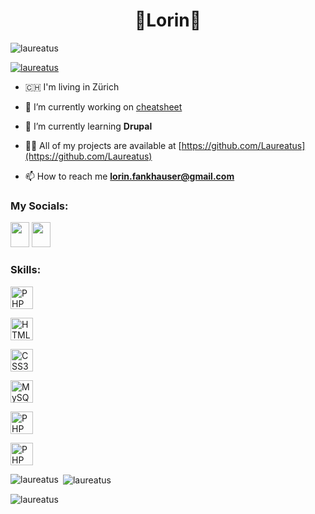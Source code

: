 <h1 align="center">🚀Lorin🚀</h1>

<p align="left"> <img src="https://komarev.com/ghpvc/?username=laureatus&label=Profile%20views&color=0e75b6&style=flat" alt="laureatus" /> </p>


<p align="left"> <a href="https://github.com/ryo-ma/github-profile-trophy"><img src="https://github-profile-trophy.vercel.app/?username=laureatus" alt="laureatus" /></a> </p>

- 🇨🇭 I'm living in Zürich 

- 🔭 I’m currently working on [cheatsheet](https://github.com/Laureatus/Cheatsheet)


- 🌱 I’m currently learning **Drupal**


- 👨‍💻 All of my projects are available at [https://github.com/Laureatus](https://github.com/Laureatus)


- 📫 How to reach me **lorin.fankhauser@gmail.com**


<h3 align="left">My Socials:</h3>

<a href="https://stackoverflow.com/users/14453658" target="_blank" rel="noreferrer"><img src="https://raw.githubusercontent.com/rahuldkjain/github-profile-readme-generator/master/src/images/icons/Social/stack-overflow.svg" width="30" height="40" /></a>
<a href="https://www.drupal.org/u/laureatus" target="_blank" rel="noreferrer"><img src="https://www.drupal.org/sites/all/themes/bluecheese/images/icon-w-drupal.svg" width="30" height="40" /></a>





<h3 align="left">Skills:</h3>
<p align="left">
<a href="https://www.php.net/" target="_blank" rel="noreferrer"><img src="https://raw.githubusercontent.com/danielcranney/readme-generator/main/public/icons/skills/php-colored.svg" width="36" height="36" alt="PHP" /></a>

<a href="https://developer.mozilla.org/en-US/docs/Glossary/HTML5" target="_blank" rel="noreferrer"><img src="https://raw.githubusercontent.com/danielcranney/readme-generator/main/public/icons/skills/html5-colored.svg" width="36" height="36" alt="HTML5" /></a>

<a href="https://www.w3.org/TR/CSS/#css" target="_blank" rel="noreferrer"><img src="https://raw.githubusercontent.com/danielcranney/readme-generator/main/public/icons/skills/css3-colored.svg" width="36" height="36" alt="CSS3" /></a>

<a href="https://www.mysql.com/" target="_blank" rel="noreferrer"><img src="https://raw.githubusercontent.com/danielcranney/readme-generator/main/public/icons/skills/mysql-colored.svg" width="36" height="36" alt="MySQL" /></a>

<a href="https://www.drupal.org/" target="_blank" rel="noreferrer"><img src="https://www.drupal.org/sites/all/themes/bluecheese/images/icon-w-drupal.svg" width="36" height="36" alt="PHP" /></a>

<a href="https://git-scm.com/" target="_blank" rel="noreferrer"><img src="https://git-scm.com/images/logos/downloads/Git-Icon-1788C.png" width="36" height="36" alt="PHP" /></a>
</p>


<p><img align="left" src="https://github-readme-stats.vercel.app/api/top-langs?username=laureatus&show_icons=true&locale=en&layout=compact" alt="laureatus" /></p>


<p>&nbsp;<img align="center" src="https://github-readme-stats.vercel.app/api?username=laureatus&show_icons=true&locale=en" alt="laureatus" /></p>


<p><img align="center" src="https://github-readme-streak-stats.herokuapp.com/?user=laureatus&" alt="laureatus" /></p>
